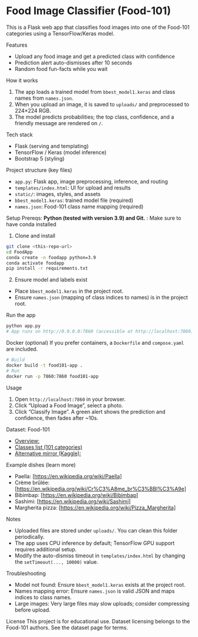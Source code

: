 # Food Image Classifier (Food-101)

This is a Flask web app that classifies food images into one of the Food-101 categories using a TensorFlow/Keras model.

Features
- Upload any food image and get a predicted class with confidence
- Prediction alert auto-dismisses after 10 seconds
- Random food fun-facts while you wait

How it works
1. The app loads a trained model from `bbest_model1.keras` and class names from `names.json`.
2. When you upload an image, it is saved to `uploads/` and preprocessed to 224×224 RGB.
3. The model predicts probabilities; the top class, confidence, and a friendly message are rendered on `/`.

Tech stack
- Flask (serving and templating)
- TensorFlow / Keras (model inference)
- Bootstrap 5 (styling)

Project structure (key files)
- `app.py`: Flask app, image preprocessing, inference, and routing
- `templates/index.html`: UI for upload and results
- `static/`: images, styles, and assets
- `bbest_model1.keras`: trained model file (required)
- `names.json`: Food-101 class name mapping (required)

Setup
Prereqs: **Python  (tested with version 3.9) and Git.**
       : Make sure to have conda installed

1) Clone and install
```bash
git clone <this-repo-url>
cd FoodApp
conda create -n foodapp python=3.9
conda activate foodapp
pip install -r requirements.txt
```

2) Ensure model and labels exist
- Place `bbest_model1.keras` in the project root.
- Ensure `names.json` (mapping of class indices to names) is in the project root.

Run the app
```bash
python app.py
# App runs on http://0.0.0.0:7860 (accessible at http://localhost:7860)
```

Docker (optional)
If you prefer containers, a `Dockerfile` and `compose.yaml` are included.
```bash
# Build
docker build -t food101-app .
# Run
docker run -p 7860:7860 food101-app
```

Usage
1. Open `http://localhost:7860` in your browser.
2. Click “Upload a Food Image”, select a photo.
3. Click “Classify Image”. A green alert shows the prediction and confidence, then fades after ~10s.

Dataset: Food-101
-  [Overview:](https://data.vision.ee.ethz.ch/cvl/datasets_extra/food-101/)
-  [Classes list (101 categories)](https://data.vision.ee.ethz.ch/cvl/food-101/meta/classes.txt)
- [Alternative mirror (Kaggle):](https://www.kaggle.com/datasets/dansbecker/food-101)

Example dishes (learn more)
- Paella:  [https://en.wikipedia.org/wiki/Paella]
- Crème brûlée: [https://en.wikipedia.org/wiki/Cr%C3%A8me_br%C3%BBl%C3%A9e]
- Bibimbap: [https://en.wikipedia.org/wiki/Bibimbap]
- Sashimi: [https://en.wikipedia.org/wiki/Sashimi]
- Margherita pizza: [https://en.wikipedia.org/wiki/Pizza_Margherita]

Notes
- Uploaded files are stored under `uploads/`. You can clean this folder periodically.
- The app uses CPU inference by default; TensorFlow GPU support requires additional setup.
- Modify the auto-dismiss timeout in `templates/index.html` by changing the `setTimeout(..., 10000)` value.

Troubleshooting
- Model not found: Ensure `bbest_model1.keras` exists at the project root.
- Names mapping error: Ensure `names.json` is valid JSON and maps indices to class names.
- Large images: Very large files may slow uploads; consider compressing before upload.

License
This project is for educational use. Dataset licensing belongs to the Food-101 authors. See the dataset page for terms.

